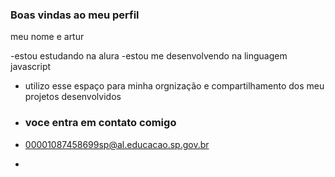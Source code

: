 ### Boas vindas ao meu perfil 

meu nome e artur

-estou estudando na alura
-estou me desenvolvendo na linguagem javascript
- utilizo esse espaço para minha orgnização e compartilhamento dos meu projetos desenvolvidos

- ### voce entra em contato comigo

- 00001087458699sp@al.educacao.sp.gov.br

- 
